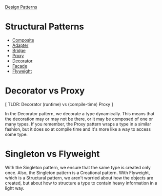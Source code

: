 [Design Patterns](../)

# Structural Patterns
- [Composite](./composite/)
- [Adapter](./adapter/)
- [Bridge](./bridge/)
- [Proxy](./proxy/)
- [Decorator](./decorator/)
- [Facade](./facade/)
- [Flyweight](./flyweight/)


# Decorator vs Proxy
[ TLDR: Decorator (runtime) vs (compile-time) Proxy ]

In the Decorator pattern, we decorate a type dynamically. This means that the decoration may or may not be there, or it may be composed of one or many types. If you remember, the Proxy pattern wraps a type in a similar fashion, but it does so at compile time and it's more like a way to access some type.

# Singleton vs Flyweight
With the Singleton pattern, we ensure that the same type is created only once. Also, the Singleton pattern is a Creational pattern. With Flyweight, which is a Structural pattern, we aren't worried about how the objects are created, but about how to structure a type to contain heavy information in a light way.
